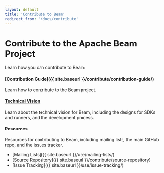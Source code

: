 ```yaml
---
layout: default
title: 'Contribute to Beam'
redirect_from: '/docs/contribute'
---
```


# Contribute to the Apache Beam Project

Learn how you can contribute to Beam:

#### [Contribution Guide]({{ site.baseurl }}/contribute/contribution-guide/)
Learn how to contribute to the Beam project.

#### [Technical Vision](https://goo.gl/nk5OM0)
Learn about the technical vision for Beam, including the designs for SDKs and runners, and the development process.


#### Resources
Resources for contributing to Beam, including mailing lists, the main GitHub repo, and the issues tracker.

* [Mailing Lists]({{ site.baseurl }}/use/mailing-lists/)
* [Source Repository]({{ site.baseurl }}/contribute/source-repository)
* [Issue Tracking]({{ site.baseurl }}/use/issue-tracking/)
